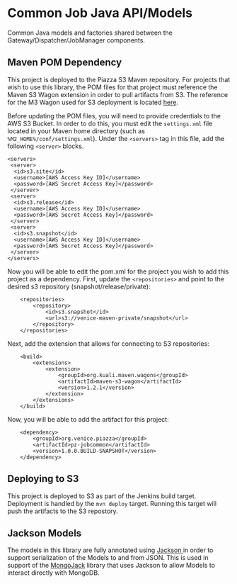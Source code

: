 # Common Job Java API/Models

Common Java models and factories shared between the Gateway/Dispatcher/JobManager components. 

## Maven POM Dependency

This project is deployed to the Piazza S3 Maven repository. For projects that wish to use this library, the POM files for that project must reference the Maven S3 Wagon extension in order to pull artifacts from S3. The reference for the M3 Wagon used for S3 deployment is located [here](https://github.com/jcaddel/maven-s3-wagon/wiki/Usage). 

Before updating the POM files, you will need to provide credentials to the AWS S3 Bucket. In order to do this, you must edit the `settings.xml` file located in your Maven home directory (such as `%M2_HOME%/conf/settings.xml`). Under the `<servers>` tag in this file, add the following `<server>` blocks.

```
<servers>
 <server>
  <id>s3.site</id>
  <username>[AWS Access Key ID]</username>
  <password>[AWS Secret Access Key]</password>
 </server>
 <server>
  <id>s3.release</id>
  <username>[AWS Access Key ID]</username>
  <password>[AWS Secret Access Key]</password>
 </server>
 <server>
  <id>s3.snapshot</id>
  <username>[AWS Access Key ID]</username>
  <password>[AWS Secret Access Key]</password>
 </server>
</servers>
```

Now you will be able to edit the pom.xml for the project you wish to add this project as a dependency. First, update the `<repositories>` and point to the desired s3 repository (snapshot/release/private):

```
	<repositories>
		<repository>
			<id>s3.snapshot</id>
			<url>s3://venice-maven-private/snapshot</url>
		</repository>
	</repositories>
```

Next, add the extension that allows for connecting to S3 repositories:

```
	<build>
		<extensions>
			<extension>
				<groupId>org.kuali.maven.wagons</groupId>
				<artifactId>maven-s3-wagon</artifactId>
				<version>1.2.1</version>
			</extension>
		</extensions>
	</build>
```

Now, you will be able to add the artifact for this project:

```
	<dependency>
		<groupId>org.venice.piazza</groupId>
		<artifactId>pz-jobcommon</artifactId>
		<version>1.0.0.BUILD-SNAPSHOT</version>
	</dependency>
```

## Deploying to S3

This project is deployed to S3 as part of the Jenkins build target. Deployment is handled by the `mvn deploy` target. Running this target will push the artifacts to the S3 repostory.

## Jackson Models

The models in this library are fully annotated using [Jackson ](https://github.com/FasterXML/jackson) in order to support serialization of the Models to and from JSON. This is used in support of the [MongoJack](https://github.com/mongojack/mongojack) library that uses Jackson to allow Models to interact directly with MongoDB.
